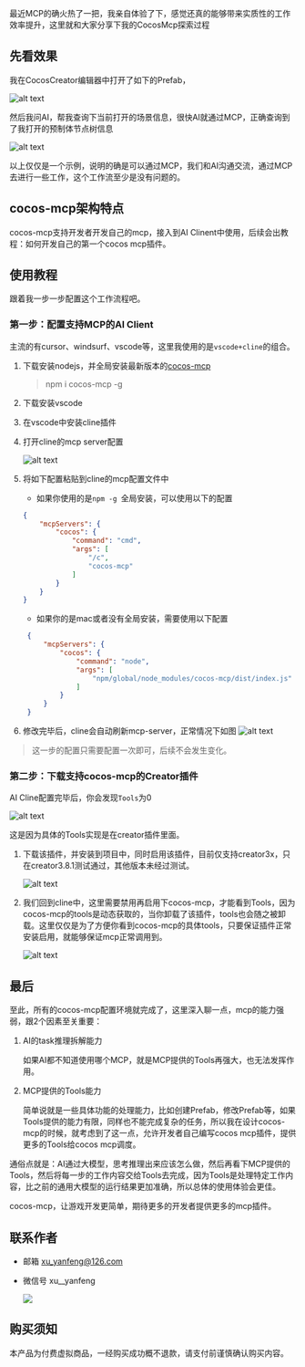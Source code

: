 最近MCP的确火热了一把，我亲自体验了下，感觉还真的能够带来实质性的工作效率提升，这里就和大家分享下我的CocosMcp探索过程


## 先看效果
我在CocosCreator编辑器中打开了如下的Prefab，

![alt text](doc/hierarchy.png)

然后我问AI，帮我查询下当前打开的场景信息，很快AI就通过MCP，正确查询到了我打开的预制体节点树信息


![alt text](doc/mcp-task.png)

以上仅仅是一个示例，说明的确是可以通过MCP，我们和AI沟通交流，通过MCP去进行一些工作，这个工作流至少是没有问题的。


## cocos-mcp架构特点
cocos-mcp支持开发者开发自己的mcp，接入到AI Clinent中使用，后续会出教程：如何开发自己的第一个cocos mcp插件。

## 使用教程

跟着我一步一步配置这个工作流程吧。

###  第一步：配置支持MCP的AI Client

主流的有cursor、windsurf、vscode等，这里我使用的是`vscode+cline`的组合。
1. 下载安装nodejs，并全局安装最新版本的[cocos-mcp](https://www.npmjs.com/package/cocos-mcp)
    > npm i cocos-mcp -g
2. 下载安装vscode
3. 在vscode中安装cline插件
4. 打开cline的mcp server配置

    ![alt text](doc/cline-mcp-config.png)

5. 将如下配置粘贴到cline的mcp配置文件中
    - 如果你使用的是`npm -g `全局安装，可以使用以下的配置
    ```json
    {
        "mcpServers": {
            "cocos": {
                "command": "cmd",
                "args": [
                    "/c",
                    "cocos-mcp"
                ]
            }
        }
    }
    ```
    - 如果你的是mac或者没有全局安装，需要使用以下配置
   ```json
    {
        "mcpServers": {
            "cocos": {
                "command": "node",
                "args": [
                    "npm/global/node_modules/cocos-mcp/dist/index.js"
                ]
            }
        }
    }
   ```
6. 修改完毕后，cline会自动刷新mcp-server，正常情况下如图
    ![alt text](doc/cline-mcp.png)

    
 
> 这一步的配置只需要配置一次即可，后续不会发生变化。

### 第二步：下载支持cocos-mcp的Creator插件 
AI Cline配置完毕后，你会发现`Tools`为0

![alt text](doc/cline-tools.png)

这是因为具体的Tools实现是在creator插件里面。

1. 下载该插件，并安装到项目中，同时启用该插件，目前仅支持creator3x，只在creator3.8.1测试通过，其他版本未经过测试。

    ![alt text](doc/plugin-enable.png)

2. 我们回到cline中，这里需要禁用再启用下cocos-mcp，才能看到Tools，因为cocos-mcp的tools是动态获取的，当你卸载了该插件，tools也会随之被卸载。这里仅仅是为了方便你看到cocos-mcp的具体tools，只要保证插件正常安装启用，就能够保证mcp正常调用到。

    ![alt text](doc/cline-mcp-fresh.png)

## 最后
至此，所有的cocos-mcp配置环境就完成了，这里深入聊一点，mcp的能力强弱，跟2个因素至关重要：
1. AI的task推理拆解能力
    
    如果AI都不知道使用哪个MCP，就是MCP提供的Tools再强大，也无法发挥作用。
2. MCP提供的Tools能力

    简单说就是一些具体功能的处理能力，比如创建Prefab，修改Prefab等，如果Tools提供的能力有限，同样也不能完成复杂的任务，所以我在设计cocos-mcp的时候，就考虑到了这一点，允许开发者自己编写cocos mcp插件，提供更多的Tools给cocos mcp调度。

通俗点就是：AI通过大模型，思考推理出来应该怎么做，然后再看下MCP提供的Tools，然后将每一步的工作内容交给Tools去完成，因为Tools是处理特定工作内容，比之前的通用大模型的运行结果更加准确，所以总体的使用体验会更佳。

cocos-mcp，让游戏开发更简单，期待更多的开发者提供更多的mcp插件。

## 联系作者 
- 邮箱 xu_yanfeng@126.com
- 微信号 xu__yanfeng

    ![](https://download.cocos.com/CocosStore/markdown/0aa4773f76bb4f998bf0b1078752f128/0aa4773f76bb4f998bf0b1078752f128.jpg)
 

## 购买须知 
本产品为付费虚拟商品，一经购买成功概不退款，请支付前谨慎确认购买内容。   